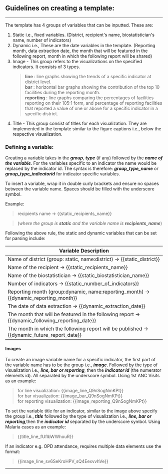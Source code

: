 ## Guidelines on creating a template:

---

The template has 4 groups of variables that can be inputted. These are:

1. Static i.e., fixed variables. (District, recipient's name, biostatistician's name, number of indicators)
2. Dynamic i.e., These are the date variables in the template. (Reporting month, data extraction date, the month that will be featured in the following report, month in which the following report will be shared)
3. Image - This group refers to the visualizations on the specified indicators. It consists of 3 types.
   > **line**
   > : line graphs showing the trends of a specific indicator at district level.  
   > **bar**
   > : horizontal bar graphs showing the contribution of the top 10 facilities during the reporting month.  
   > **reporting**
   > : line graphs comparing the percentages of facilities reporting on their 105:1 form, and percentage of reporting facilities that reported a value of one or above for a specific indicator in a specific district.
4. Title - This group consist of titles for each visualization. They are implemented in the template similar to the figure captions i.e., below the respective visualization.

### Defining a variable:

Creating a variable takes in the **_group_**, **_type_** (if any) followed by the **_name of the variable_**. For the variables specific to an indicator the name would be replaced by the indicator id. The syntax is therefore: **_group_type_name_** or **_group_type_indicatorid_** for indicator specific variables.

To insert a variable, wrap it in double curly brackets and ensure no spaces between the variable name. Spaces should be filled with the underscore symbol.


Example:

> recipients name &rarr; {{static_recipients_name}}

> (_where the group is ***static*** and the variable name is ***recipients_name***_)

Following the above rule, the static and dynamic variables that can be set for parsing include:

| Variable Description                                                                                |
| --------------------------------------------------------------------------------------------------- |
| Name of district (group: static, name:district) &rarr; {{static_district}}                          |
| Name of the recipient  &rarr; {{static_recipients_name}}                                            |
| Name of the biostatistician &rarr; {{static_biostatistician_name}}                                  |
| Number of indicators &rarr; {{static_number_of_indicators}}                                         |
| Reporting month (group:dynamic, name:reporting_month) &rarr; {{dynamic_reporting_month}}            |
| The date of data extraction &rarr; {{dynamic_extraction_date}}                                      |
| The month that will be featured in the following report &rarr; {{dynamic_following_reporting_date}} |
| The month in which the following report will be published &rarr; {{dynamic_future_report_date}}     |

#### Images

To create an image variable name for a specific indicator, the first part of the variable name has to be the group i.e., ***image***. Followed by the type of visualization i.e., ***line, bar or reporting***, then the ***indicator id*** (the numerator elements id). All separated by the underscore symbol.
Using 1st ANC Visits as an example:

> for line visualization: {{image_line_Q9nSogNmKPt}}  
> for bar visualization: {{image_bar_Q9nSogNmKPt}}  
> for reporting visualization: {{image_reporting_Q9nSogNmKPt}}

To set the variable title for an indicator, similar to the image above specify the group i.e., ***title*** followed by the type of visualization i.e., ***line, bar or reporting***,then the ***indicator id*** separated by the underscore symbol. Using Malaria cases as an example:

> {{title_line_fUflbWWhouR}}

If an indicator e.g. OPD attendance, requires multiple data elements use the format:

> {{image_line_sv6SeKroHPV_sQ4EexvvhVe}}

---
